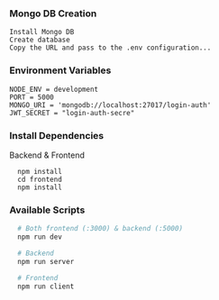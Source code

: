 ### Mongo DB Creation

```
Install Mongo DB
Create database 
Copy the URL and pass to the .env configuration...
```

### Environment Variables
```
NODE_ENV = development
PORT = 5000
MONGO_URI = 'mongodb://localhost:27017/login-auth'
JWT_SECRET = "login-auth-secre"
```

### Install Dependencies
Backend & Frontend
```
  npm install
  cd frontend
  npm install
```

### Available Scripts
```bash
  # Both frontend (:3000) & backend (:5000)
  npm run dev

  # Backend
  npm run server

  # Frontend
  npm run client
```